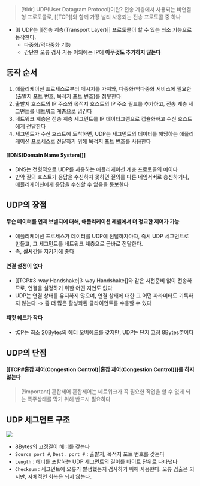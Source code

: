 > [!tldr] UDP(User Datagram Protocol)이란?
> 전송 계층에서 사용되는 비연결형 프로토콜로, [[TCP]]와 함께 가장 널리 사용되는 전송 프로토콜 중 하나

- [I] UDP는 [[전송 계층(Transport Layer)]] 프로토콜이 할 수 있는 최소 기능으로 동작한다.
	- 다중화/역다중화 기능
	- 간단한 오류 검사 기능
이외에는 IP에 **아무것도 추가하지 않는다**
## 동작 순서
1. 애플리케이션 프로세스로부터 메시지를 가져와, 다중화/역다중화 서비스에 필요한 (출발지 포트 번호, 목적지 포트 번호)를 첨부한다
2. 출발지 호스트의 IP 주소와 목적지 호스트의 IP 주소 필드를 추가하고, 전송 계층 세그먼트를 네트워크 계층으로 넘긴다
3. 네트워크 계층은 전송 계층 세그먼트를 IP 데이터그램으로 캡슐화하고 수신 호스트에게 전달한다
4. 세그먼트가 수신 호스트에 도착하면, UDP는 세그먼트의 데이터를 해당하는 애플리케이션 프로세스로 전달하기 위해 목적지 포트 번호를 사용한다
#### [[DNS(Domain Name System)]]
- DNS는 전형적으로 UDP를 사용하는 애플리케이션 계층 프로토콜의 예이다
- 만약 질의 호스트가 응답을 수신하지 못하면 질의를 다른 네임서버로 송신하거나, 애플리케이션에게 응답을 수신할 수 없음을 통보한다
## UDP의 장점
#### 무슨 데이터를 언제 보낼지에 대해, 애플리케이션 레벨에서 더 정교한 제어가 가능
- 애플리케이션 프로세스가 데이터를 UDP에 전달하자마자, 즉시 UDP 세그먼트로 만들고, 그 세그먼트를 네트워크 계층으로 곧바로 전달한다.
- 즉, **실시간**을 지키기에 좋다
#### 연결 설정이 없다
- [[TCP#3-way Handshake|3-way Handshake]]와 같은 사전준비 없이 전송하므로, 연결을 설정하기 위한 어떤 지연도 없다
- UDP는 연결 상태를 유지하지 않으며, 연결 상태에 대한 그 어떤 파라미터도 기록하지 않는다 -> 좀 더 많은 활성화된 클라이언트를 수용할 수 있다
#### 패킷 헤드가 작다
- tCP는 최소 20Bytes의 헤더 오버헤드를 갖지만, UDP는 단지 고정 8Bytes뿐이다
## UDP의 단점
#### [[TCP#혼잡 제어(Congestion Control)|혼잡 제어(Congestion Control)]]를 하지 않는다

> [!important] 혼잡제어
> 혼잡제어는 네트워크가 꼭 필요한 작업을 할 수 없게 되는 폭주상태를 막기 위해 반드시 필요하다
## UDP 세그먼트 구조

![](https://i.imgur.com/fy5HtTA.png)
- 8Bytes의 고정길이 헤더를 갖는다
- `Source port #`, `Dest. port #` : 출발지, 목적지 포트 번호를 갖는다
- `Length` : 헤더를 포함하는 UDP 세그먼트의 길이를 바이트 단위로 나타낸다
- `Checksum` : 세그먼트에 오류가 발생했는지 검사하기 위해 사용한다. 오류 검출은 되지만,  자체적인 회복은 되지 않는다.